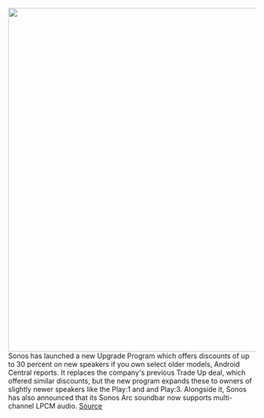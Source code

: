 <img src='https://cdn.vox-cdn.com/thumbor/brc5RDprTw21wzzLUfhI3G89EFQ=/0x0:3000x2000/1200x800/filters:focal(1260x760:1740x1240)/cdn.vox-cdn.com/uploads/chorus_image/image/67770378/acastro_180529_sonos_1777_0001.0.0.jpg' width='700px' /><br/>
Sonos has launched a new Upgrade Program which offers discounts of up to 30 percent on new speakers if you own select older models, Android Central reports. It replaces the company's previous Trade Up deal, which offered similar discounts, but the new program expands these to owners of slightly newer speakers like the Play:1 and and Play:3. Alongside it, Sonos has also announced that its Sonos Arc soundbar now supports multi-channel LPCM audio.
<a href='https://www.theverge.com/2020/11/11/21559967/sonos-upgrade-program-30-15-percent-discount-play1-play3-play5-recycle-mode-controversy'> Source <a/>